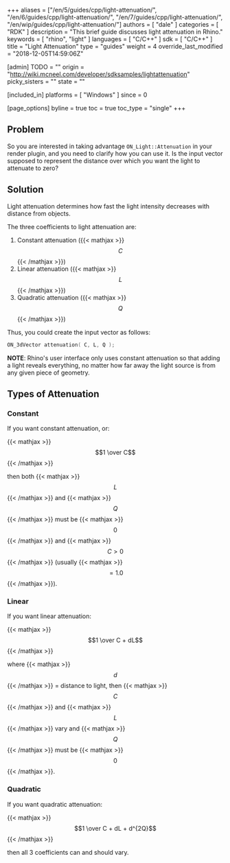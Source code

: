 +++
aliases = ["/en/5/guides/cpp/light-attenuation/", "/en/6/guides/cpp/light-attenuation/", "/en/7/guides/cpp/light-attenuation/", "/en/wip/guides/cpp/light-attenuation/"]
authors = [ "dale" ]
categories = [ "RDK" ]
description = "This brief guide discusses light attenuation in Rhino."
keywords = [ "rhino", "light" ]
languages = [ "C/C++" ]
sdk = [ "C/C++" ]
title = "Light Attenuation"
type = "guides"
weight = 4
override_last_modified = "2018-12-05T14:59:06Z"

[admin]
TODO = ""
origin = "http://wiki.mcneel.com/developer/sdksamples/lightattenuation"
picky_sisters = ""
state = ""

[included_in]
platforms = [ "Windows" ]
since = 0

[page_options]
byline = true
toc = true
toc_type = "single"
+++

 
## Problem

So you are interested in taking advantage `ON_Light::Attenuation` in your render plugin, and you need to clarify how you can use it.  Is the input vector supposed to represent the distance over which you want the light to attenuate to zero?

## Solution

Light attenuation determines how fast the light intensity decreases with distance from objects.

The three coefficients to light attenuation are:

1. Constant attenuation ({{< mathjax >}}$$C$${{< /mathjax >}})
1. Linear attenuation ({{< mathjax >}}$$L$${{< /mathjax >}})
1. Quadratic attenuation ({{< mathjax >}}$$Q$${{< /mathjax >}})

Thus, you could create the input vector as follows:

```cpp
ON_3dVector attenuation( C, L, Q );
```

**NOTE**: Rhino's user interface only uses constant attenuation so that adding a light reveals everything, no matter how far away the light source is from any given piece of geometry.

## Types of Attenuation

### Constant

If you want constant attenuation, or:

{{< mathjax >}}$$1 \over C$${{< /mathjax >}}

then both {{< mathjax >}}$$L$${{< /mathjax >}} and {{< mathjax >}}$$Q$${{< /mathjax >}} must be {{< mathjax >}}$$0$${{< /mathjax >}} and {{< mathjax >}}$$C > 0$${{< /mathjax >}} (usually {{< mathjax >}}$$= 1.0$${{< /mathjax >}}).

### Linear

If you want linear attenuation:

{{< mathjax >}}$$1 \over C + dL$${{< /mathjax >}}

where {{< mathjax >}}$$d$${{< /mathjax >}} = distance to light, then {{< mathjax >}}$$C$${{< /mathjax >}} and {{< mathjax >}}$$L$${{< /mathjax >}} vary and {{< mathjax >}}$$Q$${{< /mathjax >}} must be {{< mathjax >}}$$0$${{< /mathjax >}}.

### Quadratic

If you want quadratic attenuation:

{{< mathjax >}}$$1 \over C + dL + d^{2Q}$${{< /mathjax >}}

then all 3 coefficients can and should vary.
